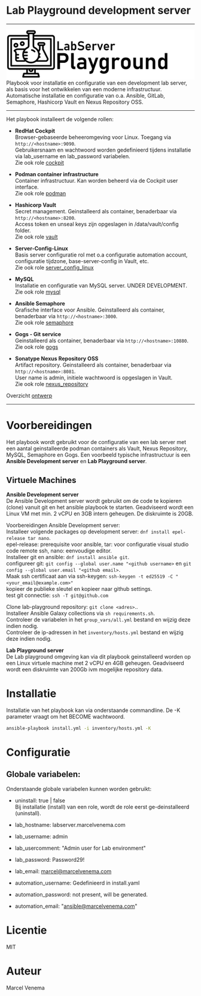 # Lab Playground development server

***

<img src="media/banner_lab.png" align="left"/>
Playbook voor installatie en configuratie van een development lab server, als basis voor het ontwikkelen van een moderne infrastructuur. Automatische installatie en configuratie van o.a. Ansible, GitLab, Semaphore, Hashicorp Vault en Nexus Repository OSS.

***


Het playbook installeert de volgende rollen:

- **RedHat Cockpit**<br/>
  Browser-gebaseerde beheeromgeving voor Linux. Toegang via `http://<hostname>:9090`.<br/>
  Gebruikersnaam en wachtwoord worden gedefinieerd tijdens installatie via lab_username en lab_password variabelen.<br/>
  Zie ook role [cockpit](roles/cockpit/README.md)<br/>

- **Podman container infrastructure**<br/>
  Container infrastructuur. Kan worden beheerd via de Cockpit user interface.<br/>
  Zie ook role [podman](roles/podman/README.md)<br/>

- **Hashicorp Vault**<br/>
  Secret management. Geinstalleerd als container, benaderbaar via `http://<hostname>:8200`.<br/>
  Access token en unseal keys zijn opgeslagen in /data/vault/config folder.<br/>
  Zie ook role [vault](roles/vault/README.md)<br/>

- **Server-Config-Linux**<br/>
  Basis server configuratie rol met o.a configuratie automation account, configuratie tijdzone, base-server-config in Vault, etc.<br/>
  Zie ook role [server_config_linux](roles/server_config_linux/README.md)<br/>

- **MySQL**<br/>
  Installatie en configuratie van MySQL server. UNDER DEVELOPMENT.<br/>
  Zie ook role [mysql](roles/mysql/README.md)<br/>

- **Ansible Semaphore**<br/>
  Grafische interface voor Ansible. Geinstalleerd als container, benaderbaar via `http://<hostname>:3000`.<br/>
  Zie ook role [semaphore](roles/semaphore/README.md)<br/>

- **Gogs - Git service**<br/>
  Geinstalleerd als container, benaderbaar via `http://<hostname>:10880`.<br/>
  Zie ook role [gogs](roles/gogs/README.md)<br/>

- **Sonatype Nexus Repository OSS**<br/>
  Artifact repository. Geinstalleerd als container, benaderbaar via `http://<hostname>:8081`.<br/>
  User name is admin, initiele wachtwoord is opgeslagen in Vault.<br/>
  Zie ook role [nexus_repository](roles/nexus_repository/README.md)<br/>



Overzicht [ontwerp](docs/DESIGN.md)<br/>

***

# Voorbereidingen
Het playbook wordt gebruikt voor de configuratie van een lab server met een aantal geinstalleerde podman containers als Vault, Nexus Repository, MySQL, Semaphore en Gogs. Een voorbeeld typische infrastructuur is een **Ansible Development server** en **Lab Playground server**.<br/> 

## Virtuele Machines

**Ansible Development server**<br/>
De Ansible Development server wordt gebruikt om de code te kopieren (clone) vanuit git en het ansible playbook te starten. Geadviseerd wordt een Linux VM met min. 2 vCPU en 3GB intern geheugen. De diskruimte is 20GB.<br/>

Voorbereidingen Ansible Development server:<br/>
Installeer volgende packages op development server: `dnf install epel-release tar nano`.<br/>
epel-release: prerequisite voor ansible, tar: voor configuratie visual studio code remote ssh, nano: eenvoudige editor.<br/>
Installeer git en ansible: `dnf install ansible git`.<br/>
configureer git: `git config --global user.name "<github username>` en `git config --global user.email "<github email>`.<br/>
Maak ssh certificaat aan via ssh-keygen: `ssh-keygen -t ed25519 -C "<your_email@example.com>"`<br/>
kopieer de publieke sleutel en kopieer naar github settings.<br/>
test git connectie: `ssh -T git@github.com`<br/>


Clone lab-playground repository: `git clone <adres>`..<br/>
Installeer Ansible Galaxy collections via `sh requirements.sh`.<br/>
Controleer de variabelen in het `group_vars/all.yml` bestand en wijzig deze indien nodig.<br/>
Controleer de ip-adressen in het `inventory/hosts.yml` bestand en wijzig deze indien nodig.<br/> 


**Lab Playground server**<br/>
De Lab playground omgeving kan via dit playbook geinstalleerd worden op een Linux virtuele machine met 2 vCPU en 4GB geheugen. Geadviseerd wordt een diskruimte van 200Gb ivm mogelijke repository data.<br/>



# Installatie
Installatie van het playbook kan via onderstaande commandline. De -K parameter vraagt om het BECOME wachtwoord.<br/>
```bash
ansible-playbook install.yml -i inventory/hosts.yml -K
```


# Configuratie


## Globale variabelen:
Onderstaande globale variabelen kunnen worden gebruikt:<br/>

- uninstall: true | false<br/>
  Bij installatie (install) van een role, wordt de role eerst ge-deinstalleerd (uninstall).<br/>
- lab_hostname: labserver.marcelvenema.com<br/>
- lab_username: admin<br/>
- lab_usercomment: "Admin user for Lab environment"<br/>
- lab_password: Password29!<br/>
- lab_email: marcel@marcelvenema.com<br/>

- automation_username: Gedefinieerd in install.yaml<br/>
- automation_password: not present, will be generated.<br/>
- automation_email: "ansible@marcelvenema.com"<br/>


# Licentie
MIT<br/>

# Auteur
Marcel Venema<br/>

